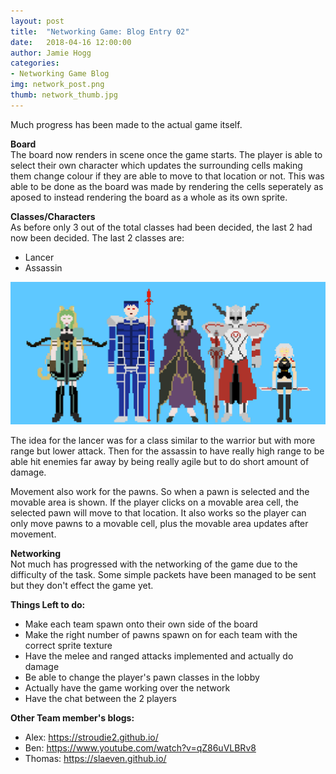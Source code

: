 ```yaml
---
layout: post
title:  "Networking Game: Blog Entry 02"
date:   2018-04-16 12:00:00
author: Jamie Hogg
categories: 
- Networking Game Blog
img: network_post.png
thumb: network_thumb.jpg
---
```

Much progress has been made to the actual game itself.

<B>Board</B><BR>
The board now renders in scene once the game starts. The player is able to select their own character which updates the surrounding cells
making them change colour if they are able to move to that location or not. This was able to be done as the board was made by rendering the cells seperately as aposed to instead rendering the board as a whole as its own sprite.

<B>Classes/Characters</B><BR>
As before only 3 out of the total classes had been decided, the last 2 had now been decided. The last 2 classes are:
  - Lancer
  - Assassin

![Classes](https://github.com/JamieHogg/JamieHogg.github.io/blob/master/assets/img/all_sprites.png)
  
The idea for the lancer was for a class similar to the warrior but with more range but lower attack. Then for the assassin to have really high range to be able hit enemies far away by being really agile but to do short amount of damage.

Movement also work for the pawns. So when a pawn is selected and the movable area is shown. If the player clicks on a movable area cell, the selected pawn will move to that location. It also works so the player can only move pawns to a movable cell, plus the movable area updates after movement.

<B>Networking</B><BR>
Not much has progressed with the networking of the game due to the difficulty of the task. Some simple packets have been managed to be
sent but they don't effect the game yet.
  
<B>Things Left to do:</B>
  - Make each team spawn onto their own side of the board
  - Make the right number of pawns spawn on for each team with the correct sprite texture
  - Have the melee and ranged attacks implemented and actually do damage
  - Be able to change the player's pawn classes in the lobby
  - Actually have the game working over the network
  - Have the chat between the 2 players

<B>Other Team member's blogs:</B>
- Alex:
  https://stroudie2.github.io/
- Ben:
  https://www.youtube.com/watch?v=qZ86uVLBRv8
- Thomas:
  https://slaeven.github.io/
